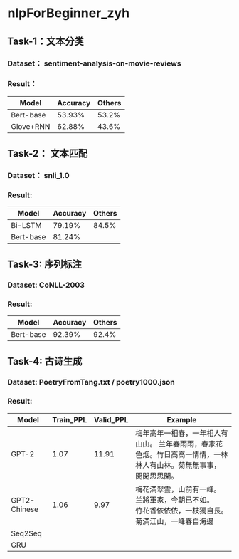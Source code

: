 # nlpForBeginner_zyh

## Task-1：文本分类
### Dataset： sentiment-analysis-on-movie-reviews
### Result：
 | Model | Accuracy |	Others |
 | --- | --- | --- |
 | Bert-base |	53.93%	|	53.2% |
 | Glove+RNN |	62.88%	|	43.6% |

## Task-2： 文本匹配
### Dataset： snli_1.0
### Result:
 | Model |	Accuracy	| Others |
 | --- | --- | --- |
 | Bi-LSTM	| 79.19% |	84.5% |
 | Bert-base	| 81.24% |  |		

## Task-3: 序列标注
### Dataset: CoNLL-2003
### Result: 
 | Model	| Accuracy	| Others |
 | ---| --- | --- |
 | Bert-base	| 92.39%	|	92.4% |

## Task-4: 古诗生成
### Dataset: PoetryFromTang.txt / poetry1000.json
### Result:
 | Model |	Train_PPL |	Valid_PPL	| Example |
 | ---| --- | --- | --- |
 | GPT-2 | 1.07 | 11.91 | 梅年高年一相春，一年相人有山山。<rb> 兰年春雨雨，春家花色烟。<rb>竹日高高一情情，一林林人有山林。<rb>菊無無事事， 閑閑思思閑。
 | GPT2-Chinese | 1.06 | 9.97 | 梅花滿翠雲，山前有一峰。<br> 兰將軍家，今朝已不如。<br> 竹花香依依依，一枝獨自長。<br> 菊滿江山，一峰春自海邊 |
 | Seq2Seq |  |  |  |
 | GRU |  |  |  |
      
      
